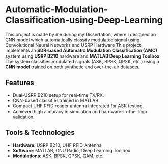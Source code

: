 # Automatic-Modulation-Classification-using-Deep-Learning
This project is made by me during my Dissertation, where i designed an CNN model which automatically classify modulated signal using Convolutional Neural Networks and USRP Hardware
This project implements an **SDR-based Automatic Modulation Classification (AMC)** system using **USRP B210** hardware and **MATLAB Deep Learning Toolbox**.  
The system classifies modulated signals (ASK, BPSK, QPSK, etc.) using a **CNN model** trained on both synthetic and over-the-air datasets.

##  Features
- Dual-USRP B210 setup for real-time TX/RX.
- CNN-based classifier trained in MATLAB.
- Compact UHF RFID reader antenna integrated for ASK testing.
- Achieved high accuracy in simulation and hardware-in-the-loop validation.

##  Tools & Technologies
- **Hardware**: USRP B210, UHF RFID Antenna
- **Software**: MATLAB, GNU Radio, Deep Learning Toolbox
- **Modulations**: ASK, BPSK, QPSK, QAM, etc.

